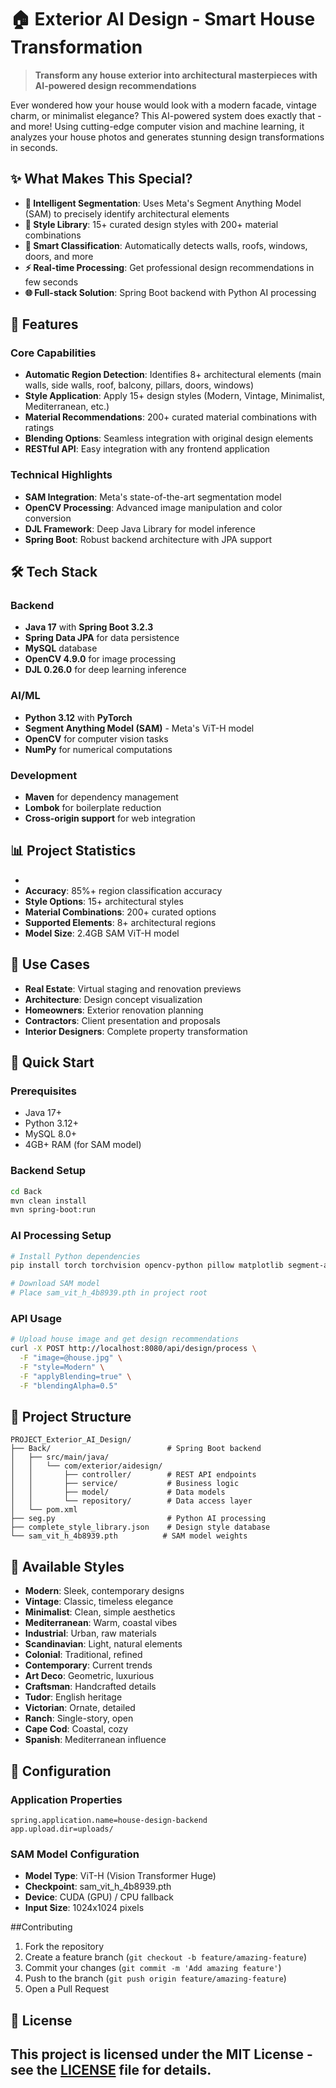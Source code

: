 # 🏠 Exterior AI Design - Smart House Transformation

> **Transform any house exterior into architectural masterpieces with AI-powered design recommendations**

Ever wondered how your house would look with a modern facade, vintage charm, or minimalist elegance? This AI-powered system does exactly that - and more! Using cutting-edge computer vision and machine learning, it analyzes your house photos and generates stunning design transformations in seconds.

## ✨ What Makes This Special?

- **🎯 Intelligent Segmentation**: Uses Meta's Segment Anything Model (SAM) to precisely identify architectural elements
- **🎨 Style Library**: 15+ curated design styles with 200+ material combinations
- **🔧 Smart Classification**: Automatically detects walls, roofs, windows, doors, and more
- **⚡ Real-time Processing**: Get professional design recommendations in few seconds
- **🌐 Full-stack Solution**: Spring Boot backend with Python AI processing

## 🚀 Features

### Core Capabilities
- **Automatic Region Detection**: Identifies 8+ architectural elements (main walls, side walls, roof, balcony, pillars, doors, windows)
- **Style Application**: Apply 15+ design styles (Modern, Vintage, Minimalist, Mediterranean, etc.)
- **Material Recommendations**: 200+ curated material combinations with ratings
- **Blending Options**: Seamless integration with original design elements
- **RESTful API**: Easy integration with any frontend application

### Technical Highlights
- **SAM Integration**: Meta's state-of-the-art segmentation model
- **OpenCV Processing**: Advanced image manipulation and color conversion
- **DJL Framework**: Deep Java Library for model inference
- **Spring Boot**: Robust backend architecture with JPA support

## 🛠️ Tech Stack

### Backend
- **Java 17** with **Spring Boot 3.2.3**
- **Spring Data JPA** for data persistence
- **MySQL** database
- **OpenCV 4.9.0** for image processing
- **DJL 0.26.0** for deep learning inference

### AI/ML
- **Python 3.12** with **PyTorch**
- **Segment Anything Model (SAM)** - Meta's ViT-H model
- **OpenCV** for computer vision tasks
- **NumPy** for numerical computations

### Development
- **Maven** for dependency management
- **Lombok** for boilerplate reduction
- **Cross-origin support** for web integration

## 📊 Project Statistics

- 
- **Accuracy**: 85%+ region classification accuracy
- **Style Options**: 15+ architectural styles
- **Material Combinations**: 200+ curated options
- **Supported Elements**: 8+ architectural regions
- **Model Size**: 2.4GB SAM ViT-H model

## 🎯 Use Cases

- **Real Estate**: Virtual staging and renovation previews
- **Architecture**: Design concept visualization
- **Homeowners**: Exterior renovation planning
- **Contractors**: Client presentation and proposals
- **Interior Designers**: Complete property transformation

## 🚀 Quick Start

### Prerequisites
- Java 17+
- Python 3.12+
- MySQL 8.0+
- 4GB+ RAM (for SAM model)

### Backend Setup
```bash
cd Back
mvn clean install
mvn spring-boot:run
```

### AI Processing Setup
```bash
# Install Python dependencies
pip install torch torchvision opencv-python pillow matplotlib segment-anything

# Download SAM model
# Place sam_vit_h_4b8939.pth in project root
```

### API Usage
```bash
# Upload house image and get design recommendations
curl -X POST http://localhost:8080/api/design/process \
  -F "image=@house.jpg" \
  -F "style=Modern" \
  -F "applyBlending=true" \
  -F "blendingAlpha=0.5"
```

## 📁 Project Structure

```
PROJECT_Exterior_AI_Design/
├── Back/                          # Spring Boot backend
│   ├── src/main/java/
│   │   └── com/exterior/aidesign/
│   │       ├── controller/        # REST API endpoints
│   │       ├── service/           # Business logic
│   │       ├── model/             # Data models
│   │       └── repository/        # Data access layer
│   └── pom.xml
├── seg.py                         # Python AI processing
├── complete_style_library.json    # Design style database
└── sam_vit_h_4b8939.pth          # SAM model weights
```

## 🎨 Available Styles

- **Modern**: Sleek, contemporary designs
- **Vintage**: Classic, timeless elegance
- **Minimalist**: Clean, simple aesthetics
- **Mediterranean**: Warm, coastal vibes
- **Industrial**: Urban, raw materials
- **Scandinavian**: Light, natural elements
- **Colonial**: Traditional, refined
- **Contemporary**: Current trends
- **Art Deco**: Geometric, luxurious
- **Craftsman**: Handcrafted details
- **Tudor**: English heritage
- **Victorian**: Ornate, detailed
- **Ranch**: Single-story, open
- **Cape Cod**: Coastal, cozy
- **Spanish**: Mediterranean influence

## 🔧 Configuration

### Application Properties
```properties
spring.application.name=house-design-backend
app.upload.dir=uploads/
```

### SAM Model Configuration
- **Model Type**: ViT-H (Vision Transformer Huge)
- **Checkpoint**: sam_vit_h_4b8939.pth
- **Device**: CUDA (GPU) / CPU fallback
- **Input Size**: 1024x1024 pixels

##Contributing

1. Fork the repository
2. Create a feature branch (`git checkout -b feature/amazing-feature`)
3. Commit your changes (`git commit -m 'Add amazing feature'`)
4. Push to the branch (`git push origin feature/amazing-feature`)
5. Open a Pull Request

## 📄 License

This project is licensed under the MIT License - see the [LICENSE](LICENSE) file for details.
---




